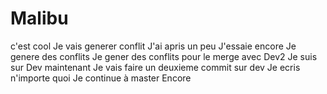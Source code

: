 # Malibu
c'est cool
Je vais generer conflit
J'ai apris un peu
J'essaie encore
Je genere des conflits
Je gener des conflits pour le merge avec Dev2
Je suis sur Dev maintenant
Je vais faire un deuxieme commit sur dev
Je ecris n'importe quoi
Je continue à master
Encore